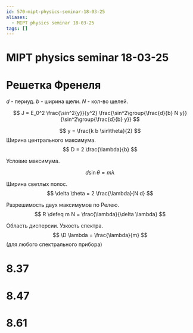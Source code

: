 ```yaml
---
id: 570-mipt-physics-seminar-18-03-25
aliases:
  - MIPT physics seminar 18-03-25
tags: []
---
```


# MIPT physics seminar 18-03-25

# Решетка Френеля
$d$ - периуд.
$b$ - ширина щели.
$N$ - кол-во щелей.

$$
J = E_0^2 \frac{\sin^2{y}}{y^2} \frac{\sin^2\group{\frac{d}{b} N y}}{\sin^2\group{\frac{d}{b} y}}
$$

$$
y = \frac{k b \sin\theta}{2}
$$
Ширина центрального максимума.
$$
D = 2 \frac{\lambda}{b}
$$

Условие максимума.

$$
d \sin\theta = m \lambda
$$

Ширина светлых полос.
$$
\delta \theta = 2 \frac{\lambda}{N d}
$$

Разрешимость двух максимумов по Релею.
$$
R \defeq m N = \frac{\lambda}{\delta \lambda}
$$

Область дисперсии.
Узкость спектра.
$$
\D \lambda = \frac{\lambda}{m}
$$
(для любого спектрального прибора)

# 8.37

# 8.47

# 8.61

